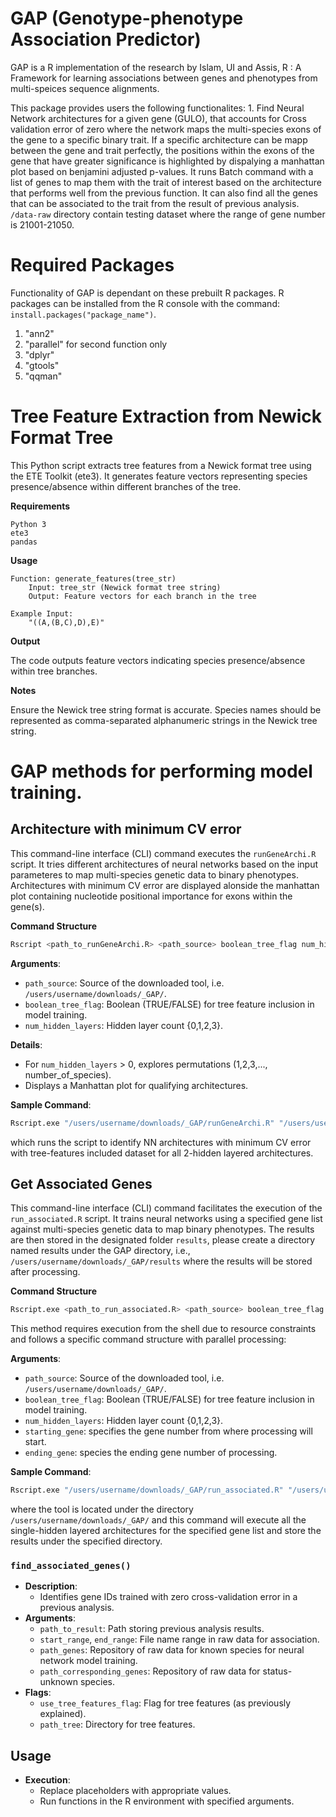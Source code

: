 # GAP (Genotype-phenotype Association Predictor)

GAP is a R implementation of the research by Islam, UI and Assis, R : A Framework for learning associations between genes and phenotypes from multi-speices sequence alignments.

This package provides users the following functionalites: 1. Find Neural Network architectures for a given gene (GULO), that accounts for Cross validation error of zero where the network maps the multi-species exons of the gene to a specific binary trait. If a specific architecture can be mapp between the gene and trait perfectly, the positions within the exons of the gene that have greater significance is highlighted by dispalying a manhattan plot based on benjamini adjusted p-values. It runs Batch command with a list of genes to map them with the trait of interest based on the architecture that performs well from the previous function. It can also find all the genes that can be associated to the trait from the result of previous analysis. `/data-raw` directory contain testing dataset where the range of gene number is 21001-21050.

# Required Packages

Functionality of GAP is dependant on these prebuilt R packages. R packages can be installed from the R console with the command: `install.packages("package_name")`.

1.  "ann2"
2.  "parallel" for second function only
3.  "dplyr"
4.  "gtools"
5.  "qqman"

# Tree Feature Extraction from Newick Format Tree
This Python script extracts tree features from a Newick format tree using the ETE Toolkit (ete3). It generates feature vectors representing species presence/absence within different branches of the tree.

**Requirements**

    Python 3
    ete3
    pandas

**Usage**

    Function: generate_features(tree_str)
        Input: tree_str (Newick format tree string)
        Output: Feature vectors for each branch in the tree

    Example Input:
        "((A,(B,C),D),E)"

**Output**

The code outputs feature vectors indicating species presence/absence within tree branches.

**Notes**

Ensure the Newick tree string format is accurate.
Species names should be represented as comma-separated alphanumeric strings in the Newick tree string.

# GAP methods for performing model training.

## Architecture with minimum CV error
This command-line interface (CLI) command executes the `runGeneArchi.R` script. It tries different architectures of neural networks based on the input parameteres to map multi-species genetic data to binary phenotypes. Architectures with minimum CV error are displayed alonside the manhattan plot containing nucleotide positional importance for exons within the gene(s).

**Command Structure**

```bash
Rscript <path_to_runGeneArchi.R> <path_source> boolean_tree_flag num_hidden_layers
```
**Arguments**:
  - `path_source`: Source of the downloaded tool, i.e. `/users/username/downloads/_GAP/`.
  - `boolean_tree_flag`: Boolean (TRUE/FALSE) for tree feature inclusion in model training.
  - `num_hidden_layers`: Hidden layer count {0,1,2,3}.
    
**Details**:
  - For `num_hidden_layers` > 0, explores permutations (1,2,3,..., number_of_species).
  - Displays a Manhattan plot for qualifying architectures.
    
**Sample Command**:
```bash 
Rscript.exe "/users/username/downloads/_GAP/runGeneArchi.R" "/users/username/downloads/_GAP/" TRUE 2.
```
which runs the script to identify NN architectures with minimum CV error with tree-features included dataset for all 2-hidden layered architectures.


## Get Associated Genes

This command-line interface (CLI) command facilitates the execution of the `run_associated.R` script. It trains neural networks using a specified gene list against multi-species genetic data to map binary phenotypes. The results are then stored in the designated folder `results`, please create a directory named results under the GAP directory, i.e., `/users/username/downloads/_GAP/results` where the results will be stored after processing.

**Command Structure**

```bash
Rscript.exe <path_to_run_associated.R> <path_source> boolean_tree_flag num_hidden_layers starting_gene ending_gene
```
This method requires execution from the shell due to resource constraints and follows a specific command structure with parallel processing:

**Arguments**:
  - `path_source`: Source of the downloaded tool, i.e. `/users/username/downloads/_GAP/`.
  - `boolean_tree_flag`: Boolean (TRUE/FALSE) for tree feature inclusion in model training.
  - `num_hidden_layers`: Hidden layer count {0,1,2,3}.
  - `starting_gene`: specifies the gene number from where processing will start.
  - `ending_gene`: species the ending gene number of processing.

**Sample Command**:
```bash 
Rscript.exe "/users/username/downloads/_GAP/run_associated.R" "/users/username/downloads/_GAP/" TRUE 1 21030 21040.
```
where the tool is located under the directory `/users/username/downloads/_GAP/` and this command will execute all the single-hidden layered architectures for the specified gene list and store the results under the specified directory.

### `find_associated_genes()`

- **Description**:
  - Identifies gene IDs trained with zero cross-validation error in a previous analysis.
- **Arguments**:
  - `path_to_result`: Path storing previous analysis results.
  - `start_range`, `end_range`: File name range in raw data for association.
  - `path_genes`: Repository of raw data for known species for neural network model training.
  - `path_corresponding_genes`: Repository of raw data for status-unknown species.
- **Flags**:
  - `use_tree_features_flag`: Flag for tree features (as previously explained).
  - `path_tree`: Directory for tree features.

## Usage

- **Execution**:
  - Replace placeholders with appropriate values.
  - Run functions in the R environment with specified arguments.


